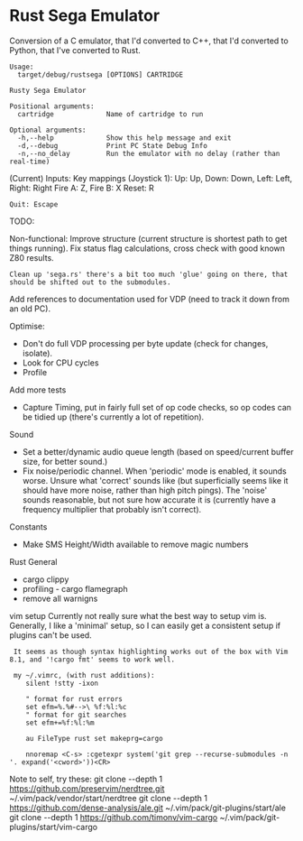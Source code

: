 Rust Sega Emulator
==================

Conversion of a C emulator, that I'd converted to C++, that I'd converted to
Python, that I've converted to Rust.


    Usage:
      target/debug/rustsega [OPTIONS] CARTRIDGE
    
    Rusty Sega Emulator
    
    Positional arguments:
      cartridge             Name of cartridge to run
    
    Optional arguments:
      -h,--help             Show this help message and exit
      -d,--debug            Print PC State Debug Info
      -n,--no_delay         Run the emulator with no delay (rather than real-time)


(Current) Inputs:
    Key mappings (Joystick 1):
    Up: Up, Down: Down, Left: Left, Right: Right
    Fire A: Z, Fire B: X
    Reset: R

    Quit: Escape



TODO:

 Non-functional:
    Improve structure (current structure is shortest path to get things running).
    Fix status flag calculations,  cross check with good known Z80 results.

    Clean up 'sega.rs' there's a bit too much 'glue' going on there, that should be shifted out to the submodules.

 Add references to documentation used for VDP (need to track it down from an old PC). 

 Optimise:
 - Don't do full VDP processing per byte update (check for changes, isolate).
 - Look for CPU cycles
 - Profile


Add more tests
  - Capture Timing, put in fairly full set of op code checks, so op codes can be tidied up (there's currently a lot of repetition).

Sound
  - Set a better/dynamic audio queue length (based on speed/current buffer size, for better sound.)
  - Fix noise/periodic channel. When 'periodic' mode is enabled, it sounds
    worse.  Unsure what 'correct' sounds like (but superficially seems like it
    should have more noise, rather than high pitch pings). The 'noise' sounds
    reasonable, but not sure how accurate it is (currently have a frequency
    multiplier that probably isn't correct).

  
Constants
  - Make SMS Height/Width available to remove magic numbers

Rust General
  - cargo clippy
  - profiling
        - cargo flamegraph
  - remove all warnigns

vim setup
  Currently not really sure what the best way to setup vim is.  Generally, I like a 'minimal' setup, so I can easily get a consistent setup if plugins can't be used.

     It seems as though syntax highlighting works out of the box with Vim 8.1, and '!cargo fmt' seems to work well.

     my ~/.vimrc, (with rust additions):
        silent !stty -ixon

        " format for rust errors
        set efm=%.%#-->\ %f:%l:%c
        " format for git searches
        set efm+=%f:%l:%m
        
        au FileType rust set makeprg=cargo

        nnoremap <C-s> :cgetexpr system('git grep --recurse-submodules -n '. expand('<cword>'))<CR>

   Note to self, try these:
      git clone --depth 1 https://github.com/preservim/nerdtree.git  ~/.vim/pack/vendor/start/nerdtree
      git clone --depth 1 https://github.com/dense-analysis/ale.git ~/.vim/pack/git-plugins/start/ale
      git clone --depth 1 https://github.com/timonv/vim-cargo ~/.vim/pack/git-plugins/start/vim-cargo

